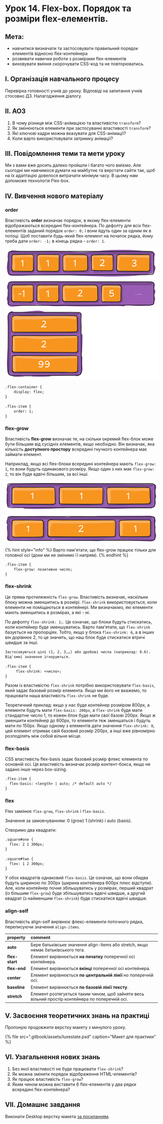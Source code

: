 # Урок 14. Flex-box. Порядок та розміри flex-елементів.

## Мета:

* навчитися визначати та застосовувати правильний порядок елементів відносно flex-контейнера
* розвивати навички роботи з розмірами flex-елементів
* виховувати вміння скорочувати CSS-код та не повторюватись.

## І. Організація навчального процесу

Перевірка готовності учнів до уроку. Відповіді на запитання учнів стосовно ДЗ. Налагодження діалогу.

## **ІІ. АОЗ**

1. В чому різниця між CSS-анімацією та властивістю `transform`?
2. Як змінюються елементи при застосуванні властивості `transform`?
3. Які ключові кадри можна вказувати для CSS-анімації?
4. Коли варто використовувати затримку анімації?

## ІІІ. Повідомлення теми та мети уроку

Ми з вами вже досить далеко пройшли і багато чого вміємо. Але сьогодні ми навчимося думати на майбутнє та верстати сайти так, щоб на їх адаптацію довелося витрачати мінімум часу. В цьому нам допоможе технологія Flex-box.

## IV. Вивчення нового матеріалу

### **order**

Властивість **order** визначає порядок, в якому flex-елементи відображаються всередині flex-контейнера. По дефолту для всіх flex-елементів заданий порядок `order: 0;` і вони йдуть один за одним як в потоці. Щоб поставити будь-який flex-елемент на початок рядка, йому треба дати `order: -1;` в кінець рядка - `order: 1`.

![](../.gitbook/assets/image%20%28104%29.png)

```text
.flex-container {
    display: flex;
}

.flex-item {
    order: 1;
}
```

### **flex-grow**

Властивість **flex-grow** визначає те, на скільки окремий flex-блок може бути більшим від сусідніх елементів, якщо необхідно. Він визначає, яка кількість **доступного простору** всередині гнучкого контейнера має займати елемент.

Наприклад, якщо всі flex-блоки всередині контейнера мають `flex-grow: 1`, то вони будуть одинакового розміру. Якщо один з них має `flex-grow: 2`, то він буде вдвічі більшим, за всі інші.

![](../.gitbook/assets/image%20%28105%29.png)

{% hint style="info" %} Варто пам'ятати, що flex-grow працює тільки для головної осі \(доки ми не змінимо її напрям\). {% endhint %}

```text
.flex-item {
	flex-grow: позитивне число;
}
```

### **flex-shrink**

Це пряма протилежність `flex-grow`. Властивість визначає, наскільки блоку можна зменшитись в розмірі. `flex-shrink` використовується, коли елементи не поміщаються в контейнері. Ми визначаємо, які елементи мають зменшитись в розмірах, а які - ні.

По дефолту `flex-shrink: 1;`. Це означає, що блоки будуть стискатись, коли контейнер буде зменшуватись. Варто пам'ятати, що `flex-shrink` базується на пропорціях. Тобто, якщо у блока `flex-shrink: 6`, а в інших він дорівнює 2, то це значить, що наш блок буде стискатися втричі швидше за інші.

```text
Застосовуються цілі (1, 2, 3,…) або дробові числа (наприклад: 0.6). Від'ємні значення ігноруються.

.flex-item {
     flex-shrink: <число>;
}
```

Разом із властивістю `flex-shrink` потрібно використовувати `flex-basis`, який задає базовий розмір елемента. Якщо ми його не вкажемо, то працювати наша властивість `flex-shrink` не буде.

Теоретичний приклад: якщо у нас буде контейнер розміром 800рх, а елементи будуть мати `flex-basis: 200рх`, а `flex-shrink` буде мати стандартне число 1, то кожен блок буде мати свої базові 200рх. Якщо ж зменшити контейнер до 600рх, то елементи теж зменшаться і будуть мати по 150рх. Якщо одному з елементів дати значення `flex-shrink: 0`, цей елемент отримає свій базовий розмір 200рх, а інші вже рівномірно розподілять між собой вільне місце.

### **flex-basis**

CSS властивість flex-basis задає базовий розмір флекс елемента по основній осі. Ця властивість визначає розмір контент-бокса, якщо не задано інше через box-sizing.

```text
.flex-item {
  flex-basis: <length> | auto; /* default auto */
}
```

### **flex**

Flex замінює `flex-grow`, `flex-shrink` і `flex-basis`.

Значення за замовчуванням: 0 \(grow\) 1 \(shrink\) і auto \(basis\).

Створимо два квадрати:

```text
.square#one {
  flex: 2 1 300px;
}

.square#two {
  flex: 1 2 300px;
}
```

У обох квадратів однаковий `flex-basis`. Це означає, що вони обидва будуть шириною по 300рх \(ширина контейнера 600рх плюс відступи\). Але, коли контейнер почне збільшуватись у розмірах, перший квадрат \(із більшим `flex-grow`\) буде збільшуватись вдвічі швидше, а другий квадрат \(з найменшим `flex-shrink`\) буде стискатися вдвічі швидше.

### **align-self**

Властивість align-self вирівнює флекс-елементи поточного рядка, переписуючи значення `align-items`.

| property | comment |
| :--- | :--- |
| **auto** | Бере батьківське значення align-items або stretch, якщо немає батьківського тега. |
| **flex-start** | Елемент вирівнюється **на початку** поперечної осі контейнера. |
| **flex-end** | Елемент вирівнюється **вкінці** поперечної осі контейнера. |
| **center** | Елемент вирівнюється **по центральній лінії** но поперечній осі. |
| **baseline** | Елемент вирівнюється **по базовій лінії тексту**. |
| **stretch** | Елемент розтягується таким чином, щоб зайняти весь вільний простір контейнера по поперечній осі. |

## V. Засвоєння теоретичних знань на практиці

Пропоную продовжити верстку макету з минулого уроку.

{% file src=".gitbook/assets/luxestate.psd" caption="Макет для практики" %}

## VI. Узагальнення нових знань

1. Без якої властивості не буде працювати `flex-shrink`?
2. Як можна змінити порядок відображення HTML-елементів?
3. Як працює властивість `flex-grow`?
4. Яким чином можна виставити 6 flex-елементів у два рядки всередині flex-контейнера?

## VII. Домашнє завдання

Виконати Desktop верстку макета [за посиланням](https://app.schoology.com/attachment/1690243710/source/43c4de3c2e4527ba30dea723be71976d.psd).

